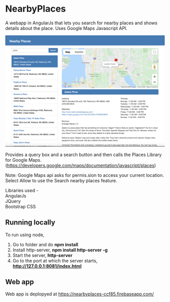 # NearbyPlaces
A webapp in AngularJs that lets you search for nearby places and shows details about the place. Uses Google Maps Javascript API.

<img src="Screenshota/NearbyPlaces.png">

Provides a query box and a search button and then calls the Places Library for Google Maps.
(https://developers.google.com/maps/documentation/javascript/places)

Note: Google Maps api asks for permis.sion to access your current location. Select Allow to use the Search nearby places feature.

Libraries used -<br>
AngularJs<br>
JQuery<br>
Bootstrap CSS

## Running locally

To run using node,
1. Go to folder and do **npm install** <br>
2. Install http-server, **npm install http-server -g**<br>
3. Start the server, **http-server**<br>
4. Go to the port at which the server starts, **http://127.0.0.1:8081/index.html**

## Web app

Web app is deplopyed at https://nearbyplaces-ccf85.firebaseapp.com/
